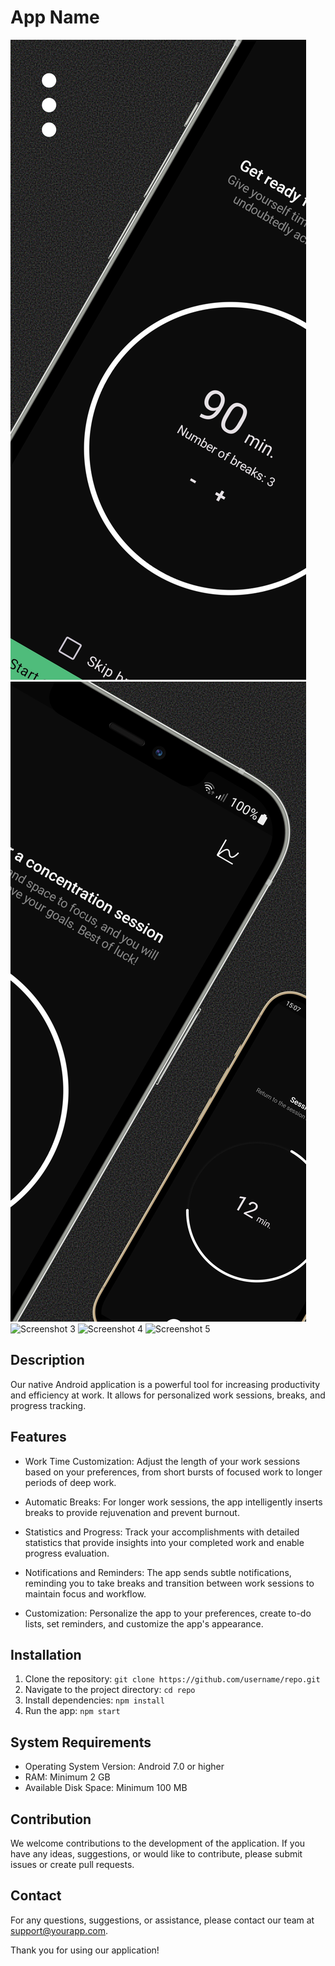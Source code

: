 # App Name

![Screenshot 1](screenshots/Hotpot_0.png) ![Screenshot 2](screenshots/Hotpot_1.png) ![Screenshot 3](screenshots/Hotpot_2.png) ![Screenshot 4](screenshots/Hotpot_3.png) ![Screenshot 5](screenshots/Hotpot_4.png)

## Description
Our native Android application is a powerful tool for increasing productivity and efficiency at work. It allows for personalized work sessions, breaks, and progress tracking.

## Features

- Work Time Customization: Adjust the length of your work sessions based on your preferences, from short bursts of focused work to longer periods of deep work.

- Automatic Breaks: For longer work sessions, the app intelligently inserts breaks to provide rejuvenation and prevent burnout.

- Statistics and Progress: Track your accomplishments with detailed statistics that provide insights into your completed work and enable progress evaluation.

- Notifications and Reminders: The app sends subtle notifications, reminding you to take breaks and transition between work sessions to maintain focus and workflow.

- Customization: Personalize the app to your preferences, create to-do lists, set reminders, and customize the app's appearance.

## Installation

1. Clone the repository: `git clone https://github.com/username/repo.git`
2. Navigate to the project directory: `cd repo`
3. Install dependencies: `npm install`
4. Run the app: `npm start`

## System Requirements

- Operating System Version: Android 7.0 or higher
- RAM: Minimum 2 GB
- Available Disk Space: Minimum 100 MB

## Contribution

We welcome contributions to the development of the application. If you have any ideas, suggestions, or would like to contribute, please submit issues or create pull requests.

## Contact

For any questions, suggestions, or assistance, please contact our team at support@yourapp.com.

Thank you for using our application!

